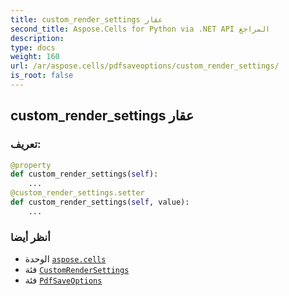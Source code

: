 ```yaml
---
title: custom_render_settings عقار
second_title: Aspose.Cells for Python via .NET API المراجع
description:
type: docs
weight: 160
url: /ar/aspose.cells/pdfsaveoptions/custom_render_settings/
is_root: false
---
```

##  custom_render_settings عقار
###  تعريف:
```python
@property
def custom_render_settings(self):
    ...
@custom_render_settings.setter
def custom_render_settings(self, value):
    ...
```

###  أنظر أيضا
* الوحدة [`aspose.cells`](../../)
* فئة [`CustomRenderSettings`](/cells/python-net/ar/aspose.cells.rendering/customrendersettings)
* فئة [`PdfSaveOptions`](/cells/python-net/ar/aspose.cells/pdfsaveoptions)
